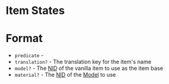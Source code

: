 # Item States

# Format
- `predicate` - 
- `translation?` - The translation key for the item's name
- `model?` - The [NID](../../../NID.md) of the vanilla item to use as the item base
- `material?` - The [NID](../../../NID.md) of the [Model](../../../assets/models/Models.md) to use